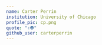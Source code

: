 ```yaml
---
name: Carter Perrin
institution: University of Chicago
profile_pic: cp.png
quote: "✌️👽"
github_user: carterperrin
---
```

